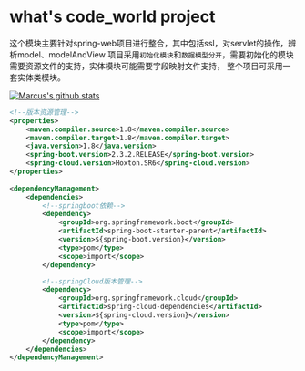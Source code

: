 # what's code_world project
这个模块主要针对spring-web项目进行整合，其中包括ssl，对servlet的操作，辨析model、modelAndView
项目采用`初始化模块`和`数据模型分开`，需要初始化的模块需要资源文件的支持，实体模块可能需要字段映射文件支持，
整个项目可采用一套实体类模块。


[![Marcus's github stats](https://github-readme-stats.vercel.app/api?username=superbaba)](https://github.com/SuperBaBa/code_world)
```xml
<!--版本资源管理-->
<properties>
    <maven.compiler.source>1.8</maven.compiler.source>
    <maven.compiler.target>1.8</maven.compiler.target>
    <java.version>1.8</java.version>
    <spring-boot.version>2.3.2.RELEASE</spring-boot.version>
    <spring-cloud.version>Hoxton.SR6</spring-cloud.version>
</properties>
    
<dependencyManagement>
    <dependencies>
        <!--springboot依赖-->
        <dependency>
            <groupId>org.springframework.boot</groupId>
            <artifactId>spring-boot-starter-parent</artifactId>
            <version>${spring-boot.version}</version>
            <type>pom</type>
            <scope>import</scope>
        </dependency>

        <!--springCloud版本管理-->
        <dependency>
            <groupId>org.springframework.cloud</groupId>
            <artifactId>spring-cloud-dependencies</artifactId>
            <version>${spring-cloud.version}</version>
            <type>pom</type>
            <scope>import</scope>
        </dependency>
    </dependencies>
</dependencyManagement>
```
